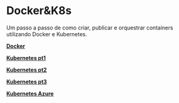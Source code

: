 # Docker&K8s

Um passo a passo de como criar, publicar e orquestrar containers utilizando
Docker e Kubernetes.

[__Docker__](../docs/docker-fundamentals.md)

[__Kubernetes pt1__](../docs/k8s/k8s-pt1.md)

[__Kubernetes pt2__](../docs/k8s/k8s-pt2.md)

[__Kubernetes pt3__](../docs/k8s/k8s-pt3.md)

[__Kubernetes Azure__](../docs/k8s/azure.md)
    


